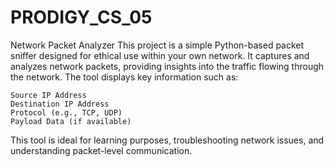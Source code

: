 # PRODIGY_CS_05
Network Packet Analyzer
This project is a simple Python-based packet sniffer designed for ethical use within your own network. It captures and analyzes network packets, providing insights into the traffic flowing through the network. The tool displays key information such as:

    Source IP Address
    Destination IP Address
    Protocol (e.g., TCP, UDP)
    Payload Data (if available)

This tool is ideal for learning purposes, troubleshooting network issues, and understanding packet-level communication.
